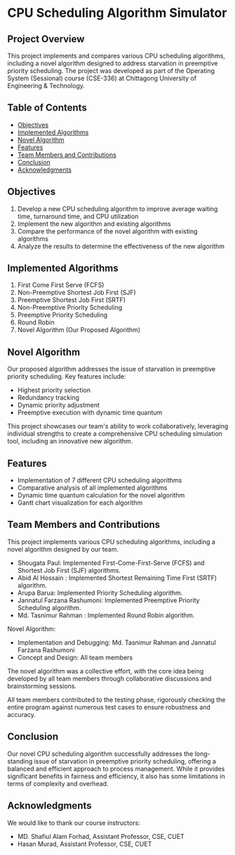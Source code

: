 # CPU Scheduling Algorithm Simulator

## Project Overview
This project implements and compares various CPU scheduling algorithms, including a novel algorithm designed to address starvation in preemptive priority scheduling. The project was developed as part of the Operating System (Sessional) course (CSE-336) at Chittagong University of Engineering & Technology.

## Table of Contents
- [Objectives](#objectives)
- [Implemented Algorithms](#implemented-algorithms)
- [Novel Algorithm](#novel-algorithm)
- [Features](#features)
- [Team Members and Contributions](#team-members-and-contributions)
- [Conclusion](#conclusion)
- [Acknowledgments](#acknowledgments)

## Objectives
1. Develop a new CPU scheduling algorithm to improve average waiting time, turnaround time, and CPU utilization
2. Implement the new algorithm and existing algorithms
3. Compare the performance of the novel algorithm with existing algorithms
4. Analyze the results to determine the effectiveness of the new algorithm

## Implemented Algorithms
1. First Come First Serve (FCFS)
2. Non-Preemptive Shortest Job First (SJF)
3. Preemptive Shortest Job First (SRTF)
4. Non-Preemptive Priority Scheduling
5. Preemptive Priority Scheduling
6. Round Robin
7. Novel Algorithm (Our Proposed Algorithm)

## Novel Algorithm
Our proposed algorithm addresses the issue of starvation in preemptive priority scheduling. Key features include:
- Highest priority selection
- Redundancy tracking
- Dynamic priority adjustment
- Preemptive execution with dynamic time quantum

This project showcases our team's ability to work collaboratively, leveraging individual strengths to create a comprehensive CPU scheduling simulation tool, including an innovative new algorithm.

## Features
- Implementation of 7 different CPU scheduling algorithms
- Comparative analysis of all implemented algorithms
- Dynamic time quantum calculation for the novel algorithm
- Gantt chart visualization for each algorithm

## Team Members and Contributions

This project implements various CPU scheduling algorithms, including a novel algorithm designed by our team.

- Shougata Paul: Implemented First-Come-First-Serve (FCFS) and Shortest Job First (SJF) algorithms.
- Abid Al Hossain : Implemented Shortest Remaining Time First (SRTF) algorithm.
- Arupa Barua: Implemented Priority Scheduling algorithm.
- Jannatul Farzana Rashumoni: Implemented Preemptive Priority Scheduling algorithm.
- Md. Tasnimur Rahman : Implemented Round Robin algorithm.

Novel Algorithm:
- Implementation and Debugging: Md. Tasnimur Rahman and Jannatul Farzana Rashumoni
- Concept and Design: All team members

The novel algorithm was a collective effort, with the core idea being developed by all team members through collaborative discussions and brainstorming sessions.

All team members contributed to the testing phase, rigorously checking the entire program against numerous test cases to ensure robustness and accuracy.

## Conclusion
Our novel CPU scheduling algorithm successfully addresses the long-standing issue of starvation in preemptive priority scheduling, offering a balanced and efficient approach to process management. While it provides significant benefits in fairness and efficiency, it also has some limitations in terms of complexity and overhead.


## Acknowledgments
We would like to thank our course instructors:
- MD. Shafiul Alam Forhad, Assistant Professor, CSE, CUET
- Hasan Murad, Assistant Professor, CSE, CUET

